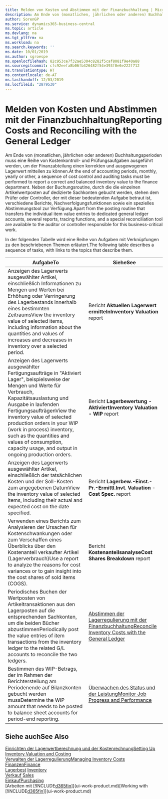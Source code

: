 ```yaml
---
title: Melden von Kosten und Abstimmen mit der Finanzbuchhaltung | Microsoft Docs
description: Am Ende von (monatlichen, jährlichen oder anderen) Buchhaltungsperioden muss eine Reihe von Kostenkontroll- und Prüfungsaufgaben ausgeführt werden, um der Finanzabteilung einen korrekten und ausgewogenen Lagerwert mitteilen zu können. Neben der Buchungsroutine, durch die die einzelnen Artikelwertposten auf dedizierte Sachkonten gebucht werden, stehen dem Prüfer oder Controller, der mit dieser bedeutenden Aufgabe betraut ist, verschiedene Berichte, Nachverfolgungsfunktionen sowie ein spezielles Abstimmungstool zur Verfügung.
author: SorenGP
ms.service: dynamics365-business-central
ms.topic: article
ms.devlang: na
ms.tgt_pltfrm: na
ms.workload: na
ms.search.keywords: ''
ms.date: 10/01/2019
ms.author: sgroespe
ms.openlocfilehash: 82c953ce7f32ae5304c8282f5caf8081f9e40a88
ms.sourcegitcommit: cfc92eefa8b06fb426482f54e393f0e6e222f712
ms.translationtype: HT
ms.contentlocale: de-AT
ms.lasthandoff: 12/03/2019
ms.locfileid: "2879530"
---
```

# <a name="reporting-costs-and-reconciling-with-the-general-ledger"></a><span data-ttu-id="7d816-104">Melden von Kosten und Abstimmen mit der Finanzbuchhaltung</span><span class="sxs-lookup"><span data-stu-id="7d816-104">Reporting Costs and Reconciling with the General Ledger</span></span>
<span data-ttu-id="7d816-105">Am Ende von (monatlichen, jährlichen oder anderen) Buchhaltungsperioden muss eine Reihe von Kostenkontroll- und Prüfungsaufgaben ausgeführt werden, um der Finanzabteilung einen korrekten und ausgewogenen Lagerwert mitteilen zu können.</span><span class="sxs-lookup"><span data-stu-id="7d816-105">At the end of accounting periods, monthly, yearly or other, a sequence of cost control and auditing tasks must be performed to report a correct and balanced inventory value to the finance department.</span></span> <span data-ttu-id="7d816-106">Neben der Buchungsroutine, durch die die einzelnen Artikelwertposten auf dedizierte Sachkonten gebucht werden, stehen dem Prüfer oder Controller, der mit dieser bedeutenden Aufgabe betraut ist, verschiedene Berichte, Nachverfolgungsfunktionen sowie ein spezielles Abstimmungstool zur Verfügung.</span><span class="sxs-lookup"><span data-stu-id="7d816-106">Apart from the posting routine that transfers the individual item value entries to dedicated general ledger accounts, several reports, tracing functions, and a special reconciliation tool are available to the auditor or controller responsible for this business-critical work.</span></span>  

 <span data-ttu-id="7d816-107">In der folgenden Tabelle wird eine Reihe von Aufgaben mit Verknüpfungen zu den beschriebenen Themen erläutert.</span><span class="sxs-lookup"><span data-stu-id="7d816-107">The following table describes a sequence of tasks, with links to the topics that describe them.</span></span>   

|<span data-ttu-id="7d816-108">**Aufgabe**</span><span class="sxs-lookup"><span data-stu-id="7d816-108">**To**</span></span>|<span data-ttu-id="7d816-109">**Siehe**</span><span class="sxs-lookup"><span data-stu-id="7d816-109">**See**</span></span>|  
|------------|-------------|  
|<span data-ttu-id="7d816-110">Anzeigen des Lagerwerts ausgewählter Artikel, einschließlich Informationen zu Mengen und Werten bei Erhöhung oder Verringerung des Lagerbestands innerhalb eines bestimmten Zeitraums</span><span class="sxs-lookup"><span data-stu-id="7d816-110">View the inventory value of selected items, including information about the quantities and values of increases and decreases in inventory over a selected period.</span></span>|<span data-ttu-id="7d816-111">Bericht **Aktuellen Lagerwert ermitteln**</span><span class="sxs-lookup"><span data-stu-id="7d816-111">**Inventory Valuation** report</span></span>|  
|<span data-ttu-id="7d816-112">Anzeigen des Lagerwerts ausgewählter Fertigungsaufträge in "Aktiviert Lager", beispielsweise der Mengen und Werte für Verbrauch, Kapazitätsauslastung und Ausgabe in laufenden Fertigungsaufträgen</span><span class="sxs-lookup"><span data-stu-id="7d816-112">View the inventory value of selected production orders in your WIP (work in process) inventory, such as the quantities and values of consumption, capacity usage, and output in ongoing production orders.</span></span>|<span data-ttu-id="7d816-113">Bericht **Lagerbewertung - Aktiviert**</span><span class="sxs-lookup"><span data-stu-id="7d816-113">**Inventory Valuation - WIP** report</span></span>|  
|<span data-ttu-id="7d816-114">Anzeigen des Lagerwerts ausgewählter Artikel, einschließlich der tatsächlichen Kosten und der Soll-Kosten zum angegebenen Datum</span><span class="sxs-lookup"><span data-stu-id="7d816-114">View the inventory value of selected items, including their actual and expected cost on the date specified.</span></span>|<span data-ttu-id="7d816-115">Bericht **Lagerbew.-Einst.-Pr.-Ermittl.**</span><span class="sxs-lookup"><span data-stu-id="7d816-115">**Invt. Valuation - Cost Spec.** report</span></span>|  
|<span data-ttu-id="7d816-116">Verwenden eines Berichts zum Analysieren der Ursachen für Kostenschwankungen oder zum Verschaffen eines Überblicks über den Kostenanteil verkaufter Artikel (Lagerverbrauch)</span><span class="sxs-lookup"><span data-stu-id="7d816-116">Use a report to analyze the reasons for cost variances or to gain insight into the cost shares of sold items (COGS).</span></span>|<span data-ttu-id="7d816-117">Bericht **Kostenanteilsanalyse**</span><span class="sxs-lookup"><span data-stu-id="7d816-117">**Cost Shares Breakdown** report</span></span>|  
|<span data-ttu-id="7d816-118">Periodisches Buchen der Wertposten von Artikeltransaktionen aus den Lagerposten auf die entsprechenden Sachkonten, um die beiden Bücher abzustimmen</span><span class="sxs-lookup"><span data-stu-id="7d816-118">Periodically post the value entries of item transactions from the inventory ledger to the related G/L accounts to reconcile the two ledgers.</span></span>|[<span data-ttu-id="7d816-119">Abstimmen der Lagerregulierung mit der Finanzbuchhaltung</span><span class="sxs-lookup"><span data-stu-id="7d816-119">Reconcile Inventory Costs with the General Ledger</span></span>](finance-how-to-post-inventory-costs-to-the-general-ledger.md)|  
|<span data-ttu-id="7d816-120">Bestimmen des WIP-Betrags, der im Rahmen der Berichterstellung am Periodenende auf Bilanzkonten gebucht werden muss</span><span class="sxs-lookup"><span data-stu-id="7d816-120">Determine the WIP amount that needs to be posted to balance sheet accounts for period-end reporting.</span></span>|[<span data-ttu-id="7d816-121">Überwachen des Status und der Leistung</span><span class="sxs-lookup"><span data-stu-id="7d816-121">Monitor Job Progress and Performance</span></span>](projects-how-monitor-progress-performance.md)|

## <a name="see-also"></a><span data-ttu-id="7d816-122">Siehe auch</span><span class="sxs-lookup"><span data-stu-id="7d816-122">See Also</span></span>  
[<span data-ttu-id="7d816-123">Einrichten der Lagerwertberechnung und der Kostenrechnung</span><span class="sxs-lookup"><span data-stu-id="7d816-123">Setting Up Inventory Valuation and Costing</span></span>](finance-set-up-inventory-valuation-and-costing.md)  
[<span data-ttu-id="7d816-124">Verwalten der Lagerregulierung</span><span class="sxs-lookup"><span data-stu-id="7d816-124">Managing Inventory Costs</span></span>](finance-manage-inventory-costs.md)  
[<span data-ttu-id="7d816-125">Finanzen</span><span class="sxs-lookup"><span data-stu-id="7d816-125">Finance</span></span>](finance.md)  
<span data-ttu-id="7d816-126">[Lagerbest](inventory-manage-inventory.md) </span><span class="sxs-lookup"><span data-stu-id="7d816-126">[Inventory](inventory-manage-inventory.md) </span></span>  
<span data-ttu-id="7d816-127">[Verkauf](sales-manage-sales.md) </span><span class="sxs-lookup"><span data-stu-id="7d816-127">[Sales](sales-manage-sales.md) </span></span>  
[<span data-ttu-id="7d816-128">Einkauf</span><span class="sxs-lookup"><span data-stu-id="7d816-128">Purchasing</span></span>](purchasing-manage-purchasing.md)  
<span data-ttu-id="7d816-129">[Arbeiten mit [!INCLUDE[d365fin](includes/d365fin_md.md)]](ui-work-product.md)</span><span class="sxs-lookup"><span data-stu-id="7d816-129">[Working with [!INCLUDE[d365fin](includes/d365fin_md.md)]](ui-work-product.md)</span></span>
